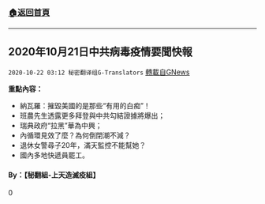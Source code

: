 ###  [:house:返回首頁](https://github.com/ourhimalayas/txt)
---

## 2020年10月21日中共病毒疫情要聞快報
`2020-10-22 03:12 秘密翻译组G-Translators` [轉載自GNews](https://gnews.org/zh-hant/439543/)

**重點內容：**

- 納瓦羅：摧毀美國的是那些“有用的白痴”！
- 班農先生透露更多拜登與中共勾結證據將爆出；
- 瑞典政府“拉黑”華為中興；
- 內循環見效了麼？為何倒閉潮不減？
- 退休女警尋子20年，滿天監控不能幫她？
- 國內多地快遞員罷工。




#### **By：【秘翻組-上天造滅疫組】**

0
